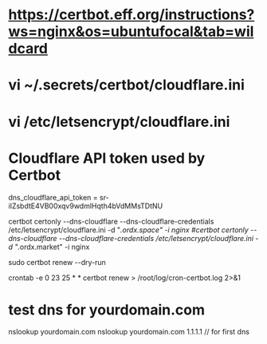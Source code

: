 # https://certbot.eff.org/instructions?ws=nginx&os=ubuntufocal&tab=wildcard

# vi ~/.secrets/certbot/cloudflare.ini
# vi /etc/letsencrypt/cloudflare.ini
# Cloudflare API token used by Certbot
dns_cloudflare_api_token = sr-iIZsbdtE4VB00xqv9wdmlHqth4bVdMMsTDtNU

certbot certonly --dns-cloudflare --dns-cloudflare-credentials /etc/letsencrypt/cloudflare.ini -d "*.ordx.space" -i nginx
#certbot certonly --dns-cloudflare --dns-cloudflare-credentials /etc/letsencrypt/cloudflare.ini -d "*.ordx.market" -i nginx

sudo certbot renew --dry-run

crontab -e
0 23 25 * * certbot renew > /root/log/cron-certbot.log 2>&1

# test dns for yourdomain.com
nslookup yourdomain.com
nslookup yourdomain.com 1.1.1.1 // for first dns
